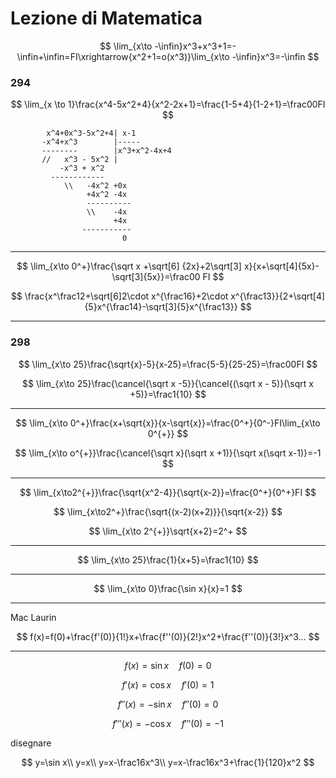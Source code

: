 # Lezione di Matematica


$$
\lim_{x\to -\infin}x^3+x^3+1=-\infin+\infin=FI\xrightarrow{x^2+1=o(x^3)}\lim_{x\to -\infin}x^3=-\infin
$$

### 294

$$
\lim_{x \to 1}\frac{x^4-5x^2+4}{x^2-2x+1}=\frac{1-5+4}{1-2+1}=\frac00FI
$$

			x^4+0x^3-5x^2+4| x-1
		   -x^4+x^3        |-----
		   --------        |x^3+x^2-4x+4
		   //   x^3 - 5x^2 |
		       -x^3 + x^2
		     ------------
		        \\   -4x^2 +0x
		             +4x^2 -4x
		             ----------
		             \\    -4x
		                   +4x
		            -----------
		                     0


---


$$
\lim_{x\to 0^+}\frac{\sqrt x +\sqrt[6] {2x}+2\sqrt[3] x}{x+\sqrt[4]{5x}-\sqrt[3]{5x}}=\frac00 FI
$$

$$
\frac{x^\frac12+\sqrt[6]2\cdot x^{\frac16}+2\cdot x^{\frac13}}{2+\sqrt[4]{5}x^{\frac14}-\sqrt[3]{5}x^{\frac13}}
$$


---

### 298


$$
\lim_{x\to 25}\frac{\sqrt{x}-5}{x-25}=\frac{5-5}{25-25}=\frac00FI
$$

$$
\lim_{x\to 25}\frac{\cancel{\sqrt x -5}}{\cancel{(\sqrt x - 5)}(\sqrt x +5)}=\frac1{10}
$$


---

$$
\lim_{x\to 0^+}\frac{x+\sqrt{x}}{x-\sqrt{x}}=\frac{0^+}{0^-}FI\lim_{x\to 0^{+}}
$$


$$
\lim_{x\to o^{+}}\frac{\cancel{\sqrt x}(\sqrt x +1)}{\sqrt x(\sqrt x-1)}=-1
$$




---

$$
\lim_{x\to2^{+}}\frac{\sqrt{x^2-4}}{\sqrt{x-2}}=\frac{0^+}{0^+}FI
$$

$$
\lim_{x\to2^+}\frac{\sqrt{(x-2)(x+2)}}{\sqrt{x-2}}
$$


$$
\lim_{x\to 2^{+}}\sqrt{x+2}=2^+
$$

---


$$
\lim_{x\to 25}\frac{1}{x+5}=\frac1{10}
$$



----


$$
\lim_{x\to 0}\frac{\sin x}{x}=1
$$


---
Mac Laurin


$$
f(x)=f(0)+\frac{f'(0)}{1!}x+\frac{f''(0)}{2!}x^2+\frac{f''(0)}{3!}x^3...
$$


---

$$
f(x)=\sin x\quad f(0)=0
$$

$$
f'(x)=\cos x \quad f'(0)=1
$$

$$
f''(x)=-\sin x \quad f''(0)=0
$$

$$
f'''(x)=-\cos x\quad f'''(0)=-1
$$


disegnare



$$
y=\sin x\\
y=x\\
y=x-\frac16x^3\\
y=x-\frac16x^3+\frac{1}{120}x^2
$$

<!--stackedit_data:
eyJoaXN0b3J5IjpbODU2NzI3MzI3LC02MTkwNDM2ODIsMTk3ND
I0MTAyNSwxMzE1MzQ2MzQ5LDg5OTExMjc4NSwtMTI2MjQ3NjEw
MywxNzgzNzk3MDAzLC0xNjE0Mzg2NDMyLDExMjQyNTY2MzAsLT
E2MzA3MDUzNzhdfQ==
-->